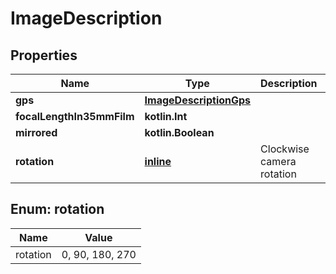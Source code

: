 
# ImageDescription

## Properties
Name | Type | Description | Notes
------------ | ------------- | ------------- | -------------
**gps** | [**ImageDescriptionGps**](ImageDescriptionGps.md) |  | 
**focalLengthIn35mmFilm** | **kotlin.Int** |  |  [optional]
**mirrored** | **kotlin.Boolean** |  |  [optional]
**rotation** | [**inline**](#RotationEnum) | Clockwise camera rotation |  [optional]


<a name="RotationEnum"></a>
## Enum: rotation
Name | Value
---- | -----
rotation | 0, 90, 180, 270



